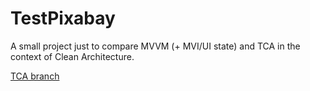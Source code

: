 # TestPixabay
A small project just to compare MVVM (+ MVI/UI state) and TCA in the context of Clean Architecture.

[TCA branch](https://github.com/al-76/TestPixabay/tree/tca)
